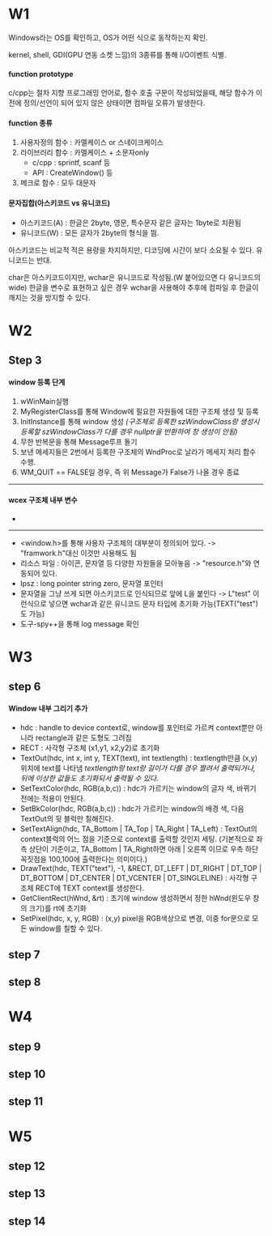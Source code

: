 
# W1

Windows라는 OS를 확인하고, OS가 어떤 식으로 동작하는지 확인.

kernel, shell, GDI(GPU 연동 소켓 느낌)의 3종류를 통해 I/O이벤트 식별.

#### function prototype
c/cpp는 절차 지향 프로그래밍 언어로, 함수 호출 구문이 작성되었을때, 해당 함수가 이전에 정의/선언이 되어 있지 않은 상태이면 컴파일 오류가 발생한다.

#### function 종류
1. 사용자정의 함수 : 카멜케이스 or 스네이크케이스
2. 라이브러리 함수 : 카멜케이스 + 소문자only
	- c/cpp : sprintf, scanf 등 
	- API : CreateWindow() 등
3. 메크로 함수 : 모두 대문자

#### 문자집합(아스키코드 vs 유니코드)
- 아스키코드(A) : 한글은 2byte, 영문, 특수문자 같은 글자는 1byte로 치환됨
- 유니코드(W)  : 모든 글자가 2byte의 형식을 띔.

아스키코드는 비교적 적은 용량을 차지하지만, 디코딩에 시간이 보다 소요될 수 있다.
유니코드는 반대.

char은 아스키코드이지만, wchar은 유니코드로 작성됨.(W 붙어있으면 다 유니코드의 wide)
한글을 변수로 표현하고 싶은 경우 wchar을 사용해야 추후에 컴파일 후 한글이 깨지는 것을 방지할 수 있다.


# W2

## Step 3

#### window 등록 단계
1. wWinMain실행
2. MyRegisterClass를 통해 Window에 필요한 자원들에 대한 구조체 생성 및 등록
3. InitInstance를 통해 window 생성 *(구조체로 등록한 szWindowClass랑 생성시 등록할 szWindowClass가 다를 경우 nullptr을 반환하여 창 생성이 안됨)*
4. 무한 반복문을 통해 Message루프 돌기
5. 보낸 메세지들은 2번에서 등록한 구조체의 WndProc로 날라가 메세지 처리 함수 수행.
6. WM_QUIT == FALSE일 경우, 즉 위 Message가 False가 나올 경우 종료

---

#### wcex 구조체 내부 변수
- 


---
- <window.h>를 통해 사용자 구조체의 대부분이 정의되어 있다. -> "framwork.h"대신 이것만 사용해도 됨
- 리소스 파일 : 아이콘, 문자열 등 다양한 자원들을 모아놓음 -> "resource.h"와 연동되어 있다.
- lpsz : long pointer string zero, 문자열 포인터
- 문자열을 그냥 쓰게 되면 아스키코드로 인식되므로 앞에 L을 붙인다 -> L"test" 이런식으로 넣으면 wchar과 같은 유니코드 문자 타입에 초기화 가능(TEXT("test")도 가능)
- 도구-spy++을 통해 log message 확인

# W3

## step 6

#### Window 내부 그리기 추가
- hdc : handle to device context로, window를 포인터로 가르켜 context뿐만 아니라 rectangle과 같은 도형도 그려짐
- RECT : 사각형 구조체 (x1,y1, x2,y2)로 초기화
- TextOut(hdc, int x, int y, TEXT(text), int textlength) : textlength만큼 (x,y)위치에 text를 나타냄
*textlength랑 text랑 길이가 다를 경우 짤려서 출력되거나, 뒤에 이상한 값들도 초기화되서 출력될 수 있다.*
- SetTextColor(hdc, RGB(a,b,c)) : hdc가 가르키는 window의 글자 색, 바뀌기 전에는 적용이 안된다.
- SetBkColor(hdc, RGB(a,b,c)) : hdc가 가르키는 window의 배경 색, 다음 TextOut의 뒷 블럭만 칠해진다.
- SetTextAlign(hdc, TA_Bottom | TA_Top | TA_Right | TA_Left) : TextOut의 context블럭의 어느 점을 기준으로 context를 출력할 것인지 세팅. (기본적으로 좌측 상단이 기준이고, TA_Bottom | TA_Right하면 아래 | 오른쪽 이므로 우측 하단 꼭짓점을 100,100에 출력한다는 의미이다.)
- DrawText(hdc, TEXT("text"), -1, &RECT, DT_LEFT | DT_RIGHT | DT_TOP | DT_BOTTOM | DT_CENTER | DT_VCENTER | DT_SINGLELINE) : 사각형 구조체 RECT에 TEXT context를 생성한다.
- GetClientRect(hWnd, &rt) : 초기에 window 생성하면서 정한 hWnd(윈도우 창의 크기)를 rt에 초기화
- SetPixel(hdc, x, y, RGB) : (x,y) pixel을 RGB색상으로 변경, 이중 for문으로 모든 window를 칠할 수 있다.
## step 7
## step 8

# W4

## step 9
## step 10
## step 11

# W5

## step 12
## step 13
## step 14

